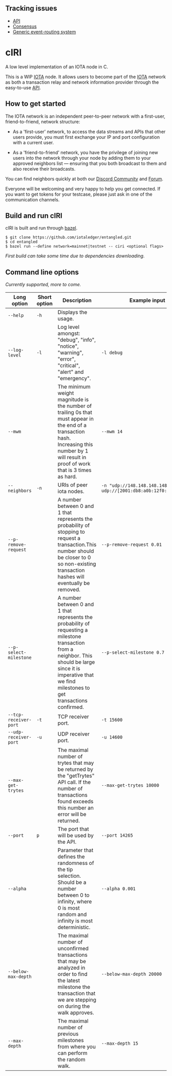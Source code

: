 Tracking issues
---------------

- [API](https://github.com/iotaledger/entangled/issues/325)
- [Consensus](https://github.com/iotaledger/entangled/issues/182)
- [Generic event-routing system](https://github.com/iotaledger/entangled/issues/306)

cIRI
====

A low level implementation of an IOTA node in C.

This is a WIP [IOTA](https://iota.org/) node. It allows users to become part of the [IOTA](https://iota.org/) network as both a transaction relay and network information provider through the easy-to-use [API](https://iota.readme.io/reference).

How to get started
------------------

The IOTA network is an independent peer-to-peer network with a first-user, friend-to-friend, network structure:

- As a 'first-user' network, to access the data streams and APIs that other users provide, you must first exchange your IP and port configuration with a current user.

- As a 'friend-to-friend' network, you have the privilege of joining new users into the network through your node by adding them to your approved neighbors list — ensuring that you both broadcast to them and also receive their broadcasts.

You can find neighbors quickly at both our [Discord Community](https://discord.gg/7Gu2mG5) and [Forum](https://forum.iota.org/).

Everyone will be welcoming and very happy to help you get connected. If you want to get tokens for your testcase, please just ask in one of the communication channels.

Build and run cIRI
------------------

cIRI is built and run through [bazel](https://www.bazel.build/).

```
$ git clone https://github.com/iotaledger/entangled.git
$ cd entangled
$ bazel run --define network=mainnet|testnet -- ciri <optional flags>
```

*First build can take some time due to dependencies downloading.*

Command line options
--------------------

*Currently supported, more to come.*

Long option | Short option | Description | Example input
--- | --- | --- | ---
`--help` | `-h` | Displays the usage. |
`--log-level` | `-l` | Log level amongst: "debug", "info", "notice", "warning", "error", "critical", "alert" and "emergency". | `-l debug`
`--mwm`||The minimum weight magnitude is the number of trailing 0s that must appear in the end of a transaction hash. Increasing this number by 1 will result in proof of work that is 3 times as hard.| `--mwm 14`
`--neighbors` | `-n` | URIs of peer iota nodes. | `-n "udp://148.148.148.148:14265 udp://[2001:db8:a0b:12f0::1]:14265"`
`--p-remove-request`| | A number between 0 and 1 that represents the probability of stopping to request a transaction.This number should be closer to 0 so non-existing transaction hashes will eventually be removed. | `--p-remove-request 0.01`
`--p-select-milestone` | | A number between 0 and 1 that represents the probability of requesting a milestone transaction from a neighbor. This should be large since it is imperative that we find milestones to get transactions confirmed. | `--p-select-milestone 0.7`
`--tcp-receiver-port` | `-t` | TCP receiver port. | `-t 15600`
`--udp-receiver-port` | `-u` | UDP receiver port. | `-u 14600`
`--max-get-trytes` | | The maximal number of trytes that may be returned by the "getTrytes" API call. If the number of transactions found exceeds this number an error will be returned. | `--max-get-trytes 10000`
`--port` | `p` | The port that will be used by the API. | `--port 14265`
`--alpha` | | Parameter that defines the randomness of the tip selection. Should be a number between 0 to infinity, where 0 is most random and infinity is most deterministic. | `--alpha 0.001`
`--below-max-depth` | | The maximal number of unconfirmed transactions that may be analyzed in order to find the latest milestone the transaction that we are stepping on during the walk approves. | `--below-max-depth 20000`
`--max-depth` | | The maximal number of previous milestones from where you can perform the random walk. | `--max-depth 15`
